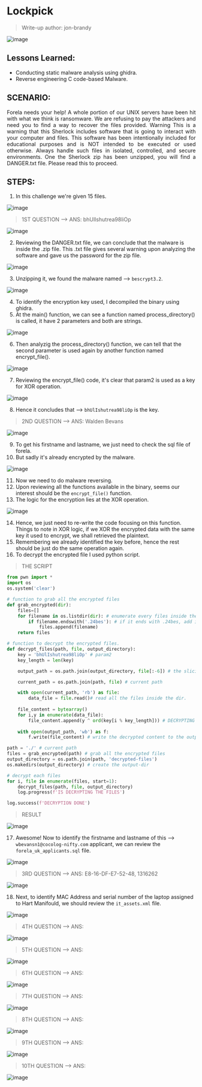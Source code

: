 # Lockpick

> Write-up author: jon-brandy

![image](https://github.com/jon-brandy/hackthebox/assets/70703371/cf34454d-f333-4a0c-aa92-cb0d63b1cc1d)


## Lessons Learned:
- Conducting static malware analysis using ghidra.
- Reverse engineering C code-based Malware.

## SCENARIO:

<p align="justify">
  Forela needs your help! A whole portion of our UNIX servers have been hit with what we think is ransomware. We are refusing to pay the attackers and need you to find a way to recover the files provided. Warning This is a warning that this Sherlock includes software that is going to interact with your computer and files. This software has been intentionally included for educational purposes and is NOT intended to be executed or used otherwise. Always handle such files in isolated, controlled, and secure environments. One the Sherlock zip has been unzipped, you will find a DANGER.txt file. Please read this to proceed.
</p>

## STEPS:
1. In this challenge we're given 15 files.

![image](https://github.com/jon-brandy/hackthebox/assets/70703371/066c6ce2-ab48-4db5-93cf-68369107fc2e)


> 1ST QUESTION --> ANS: bhUlIshutrea98liOp

![image](https://github.com/jon-brandy/hackthebox/assets/70703371/0dadd44b-893c-4160-8feb-16f0f41bc8cc)


2. Reviewing the DANGER.txt file, we can conclude that the malware is inside the .zip file. This .txt file gives several warning upon analyzing the software and gave us the password for the zip file.

![image](https://github.com/jon-brandy/hackthebox/assets/70703371/555669bc-772e-4908-9b73-28adcfe8dd26)


3. Unzipping it, we found the malware named --> `bescrypt3.2`.

![image](https://github.com/jon-brandy/hackthebox/assets/70703371/0d0ec4d9-84c6-45eb-9043-a62f87602db1)


4. To identify the encryption key used, I decompiled the binary using ghidra.
5. At the main() function, we can see a function named process_directory() is called, it have 2 parameters and both are strings.

![image](https://github.com/jon-brandy/hackthebox/assets/70703371/cc293ba0-462d-4612-a9d1-74965e62666b)


6. Then analyzig the process_directory() function, we can tell that the second parameter is used again by another function named encrypt_file().

![image](https://github.com/jon-brandy/hackthebox/assets/70703371/392168fd-8d31-4173-942e-10762ef9f502)


7. Reviewing the encrypt_file() code, it's clear that param2 is used as a key for XOR operation.

![image](https://github.com/jon-brandy/hackthebox/assets/70703371/bdca4868-b1fc-4331-804a-b5acb5277bd2)


8. Hence it concludes that --> `bhUlIshutrea98liOp` is the key.

> 2ND QUESTION --> ANS: Walden Bevans

![image](https://github.com/jon-brandy/hackthebox/assets/70703371/037de062-cb14-49b6-acec-f329f522ba59)


9. To get his firstname and lastname, we just need to check the sql file of forela.
10. But sadly it's already encrypted by the malware.

![image](https://github.com/jon-brandy/hackthebox/assets/70703371/f967784a-3ad0-4b2f-aeaa-fe581eae2e33)


11. Now we need to do malware reversing.
12. Upon reviewing all the functions available in the binary, seems our interest should be the `encrypt_file()` function.
13. The logic for the encryption lies at the XOR operation.

![image](https://github.com/jon-brandy/hackthebox/assets/70703371/4fea2b1e-9bcd-4a6a-bcd8-a10e685ae734)


14. Hence, we just need to re-write the code focusing on this function. Things to note in XOR logic, if we XOR the encrypted data with the same key it used to encrypt, we shall retrieved the plaintext.
15. Remembering we already identified the key before, hence the rest should be just do the same operation again.
16. To decrypt the encrypted file I used python script.

> THE SCRIPT

```py
from pwn import *
import os
os.system('clear')

# function to grab all the encrypted files
def grab_encrypted(dir):
    files=[]
    for filename in os.listdir(dir): # enumerate every files inside the specified path
        if filename.endswith('.24bes'): # if it ends with .24bes, add it to our list.
            files.append(filename)
    return files

# function to decrypt the encrypted files.
def decrypt_files(path, file, output_directory):
    key = 'bhUlIshutrea98liOp' # param2
    key_length = len(key)

    output_path = os.path.join(output_directory, file[:-6]) # the slicing is to remove the .24bes name for the decrypted files.

    current_path = os.path.join(path, file) # current path

    with open(current_path, 'rb') as file:
        data_file = file.read()# read all the files inside the dir.
    
    file_content = bytearray()
    for i,y in enumerate(data_file):
        file_content.append(y ^ ord(key[i % key_length])) # DECRYPTING
    
    with open(output_path, 'wb') as f:
        f.write(file_content) # write the decrypted content to the output path

path = './' # current path
files = grab_encrypted(path) # grab all the encrypted files
output_directory = os.path.join(path, 'decrypted-files')
os.makedirs(output_directory) # create the output-dir

# decrypt each files
for i, file in enumerate(files, start=1):
    decrypt_files(path, file, output_directory)
    log.progress(f'IS DECRYPTING THE FILES')

log.success(f'DECRYPTION DONE')
```

> RESULT

![image](https://github.com/jon-brandy/hackthebox/assets/70703371/b2e6e1e7-5545-4065-a42f-e8aa10d8b331)


17. Awesome! Now to identify the firstname and lastname of this --> `wbevansn1@cocolog-nifty.com` applicant, we can review the `forela_uk_applicants.sql` file.

![image](https://github.com/jon-brandy/hackthebox/assets/70703371/c5511b63-eefe-4e07-8b1d-8c7a47e92e36)


> 3RD QUESTION --> ANS: E8-16-DF-E7-52-48, 1316262

![image](https://github.com/jon-brandy/hackthebox/assets/70703371/f4027aec-1470-49fa-ac6d-375cc0b042b9)


18. Next, to identify MAC Address and serial number of the laptop assigned to Hart Manifould, we should review the `it_assets.xml` file.

![image](https://github.com/jon-brandy/hackthebox/assets/70703371/e52edee1-362e-4ae7-bf9d-e8942c4ca729)


> 4TH QUESTION --> ANS:

![image](https://github.com/jon-brandy/hackthebox/assets/70703371/e7d29a43-4921-4291-98e2-f07e98477f1a)


> 5TH QUESTION --> ANS:

![image](https://github.com/jon-brandy/hackthebox/assets/70703371/ed700e63-c803-4c8e-a81b-79c4267a25bf)


> 6TH QUESTION --> ANS:

![image](https://github.com/jon-brandy/hackthebox/assets/70703371/af68e25c-17ba-4a73-abaf-31200839d5f0)


> 7TH QUESTION --> ANS:

![image](https://github.com/jon-brandy/hackthebox/assets/70703371/ae8ecd3d-52bd-49f0-aa51-e0e7a7d5d112)


> 8TH QUESTION --> ANS:

![image](https://github.com/jon-brandy/hackthebox/assets/70703371/6b4491f3-dd96-4e7c-9332-5e2cf76fc37b)


> 9TH QUESTION --> ANS:

![image](https://github.com/jon-brandy/hackthebox/assets/70703371/a7f1edf3-f4bc-4d08-8b61-2359d122dd19)


> 10TH QUESTION --> ANS:

![image](https://github.com/jon-brandy/hackthebox/assets/70703371/c715808a-aa2b-4a9f-aac4-68253139e943)


